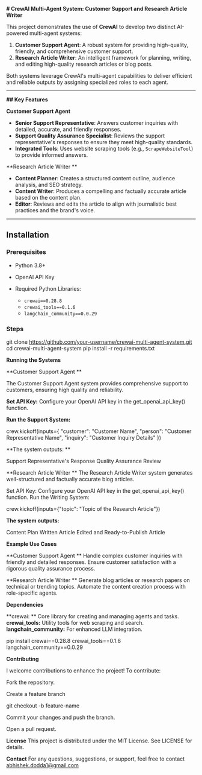 **# CrewAI Multi-Agent System: Customer Support and Research Article Writer**

This project demonstrates the use of **CrewAI** to develop two distinct AI-powered multi-agent systems:
1. **Customer Support Agent**: A robust system for providing high-quality, friendly, and comprehensive customer support.
2. **Research Article Writer**: An intelligent framework for planning, writing, and editing high-quality research articles or blog posts.

Both systems leverage CrewAI's multi-agent capabilities to deliver efficient and reliable outputs by assigning specialized roles to each agent.

---

**## Key Features**

**Customer Support Agent**

- **Senior Support Representative**: Answers customer inquiries with detailed, accurate, and friendly responses.
- **Support Quality Assurance Specialist**: Reviews the support representative's responses to ensure they meet high-quality standards.
- **Integrated Tools**: Uses website scraping tools (e.g., `ScrapeWebsiteTool`) to provide informed answers.

**Research Article Writer
**
- **Content Planner**: Creates a structured content outline, audience analysis, and SEO strategy.
- **Content Writer**: Produces a compelling and factually accurate article based on the content plan.
- **Editor**: Reviews and edits the article to align with journalistic best practices and the brand's voice.

---

## Installation

### Prerequisites

- Python 3.8+

- OpenAI API Key

- Required Python Libraries:
  - `crewai==0.28.8`
  - `crewai_tools==0.1.6`
  - `langchain_community==0.0.29`

### Steps
   git clone https://github.com/your-username/crewai-multi-agent-system.git
   cd crewai-multi-agent-system
   pip install -r requirements.txt

**Running the Systems**

**Customer Support Agent
**

The Customer Support Agent system provides comprehensive support to customers, ensuring high quality and reliability.

**Set API Key:** Configure your OpenAI API key in the get_openai_api_key() function.

**Run the Support System:**

crew.kickoff(inputs={
    "customer": "Customer Name",
    "person": "Customer Representative Name",
    "inquiry": "Customer Inquiry Details"
})


**The system outputs:
**

Support Representative's Response
Quality Assurance Review


**Research Article Writer
**
The Research Article Writer system generates well-structured and factually accurate blog articles.

Set API Key: Configure your OpenAI API key in the get_openai_api_key() function.
Run the Writing System:

crew.kickoff(inputs={"topic": "Topic of the Research Article"})

**The system outputs:**

Content Plan
Written Article
Edited and Ready-to-Publish Article

**Example Use Cases**

**Customer Support Agent
**
Handle complex customer inquiries with friendly and detailed responses.
Ensure customer satisfaction with a rigorous quality assurance process.

**Research Article Writer
**
Generate blog articles or research papers on technical or trending topics.
Automate the content creation process with role-specific agents.

**Dependencies**

**crewai: ** Core library for creating and managing agents and tasks.
**crewai_tools:** Utility tools for web scraping and search.
**langchain_community:** For enhanced LLM integration.

pip install crewai==0.28.8 crewai_tools==0.1.6 langchain_community==0.0.29

**Contributing**

I welcome contributions to enhance the project! To contribute:

Fork the repository.

Create a feature branch

git checkout -b feature-name

Commit your changes and push the branch.

Open a pull request.

**License**
This project is distributed under the MIT License. See LICENSE for details.

**Contact**
For any questions, suggestions, or support, feel free to contact abhishek.dodda1@gmail.com


